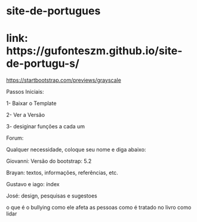 # site-de-portugues
<h1> link: https://gufonteszm.github.io/site-de-portugu-s/ </h1>

https://startbootstrap.com/previews/grayscale

Passos Iniciais:

1- Baixar o Template

2- Ver a Versão

3- desiginar funções a cada um


Forum:

Qualquer necessidade, coloque seu nome e diga abaixo:

Giovanni: Versão do bootstrap: 5.2

Brayan: textos, informações, referências, etc.

Gustavo e iago: índex

José: design, pesquisas e sugestoes


o que é o bullying
como ele afeta as pessoas
como é tratado no livro
como lidar
